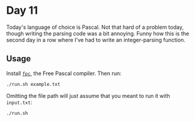 # Day 11

Today's language of choice is Pascal. Not that hard of a problem today, though writing the parsing code was a bit
annoying. Funny how this is the second day in a row where I've had to write an integer-parsing function.

## Usage

Install [`fpc`](https://www.freepascal.org/), the Free Pascal compiler. Then run:

```bash
./run.sh example.txt
```

Omitting the file path will just assume that you meant to run it with `input.txt`:

```bash
./run.sh
```
